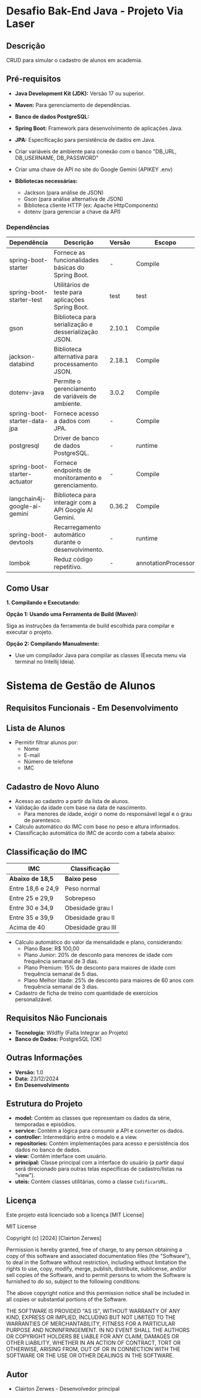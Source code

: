 # Desafio Bak-End Java - Projeto Via Laser

## Descrição
CRUD para simular o cadastro de alunos em academia.


## Pré-requisitos

* **Java Development Kit (JDK):** Versão 17 ou superior.
* **Maven:** Para gerenciamento de dependências.
* **Banco de dados PostgreSQL:** 
* **Spring Boot:** Framework para desenvolvimento de aplicações Java.
* **JPA:** Especificação para persistência de dados em Java.
* Criar variáveis de ambiente para conexão com o banco "DB_URL, DB_USERNAME, DB_PASSWORD"
* Criar uma chave de API no site do Google Gemini (APIKEY .env)


* **Bibliotecas necessárias:**
   * Jackson (para análise de JSON)
   * Gson (para análise alternativa de JSON)
   * Biblioteca cliente HTTP (ex: Apache HttpComponents)
   * dotenv (para gerenciar a chave da API)

### Dependências

| Dependência | Descrição | Versão | Escopo |
|---|---|---|---|
| spring-boot-starter | Fornece as funcionalidades básicas do Spring Boot. | - | Compile |
| spring-boot-starter-test | Utilitários de teste para aplicações Spring Boot. | test | test |
| gson | Biblioteca para serialização e desserialização JSON. | 2.10.1 | Compile |
| jackson-databind | Biblioteca alternativa para processamento JSON. | 2.18.1 | Compile |
| dotenv-java | Permite o gerenciamento de variáveis de ambiente. | 3.0.2 | Compile |
| spring-boot-starter-data-jpa | Fornece acesso a dados com JPA. | - | Compile |
| postgresql | Driver de banco de dados PostgreSQL. | - | runtime |
| spring-boot-starter-actuator | Fornece endpoints de monitoramento e gerenciamento. | - | Compile |
| langchain4j-google-ai-gemini | Biblioteca para interagir com a API Google AI Gemini. | 0.36.2 | Compile |
| spring-boot-devtools | Recarregamento automático durante o desenvolvimento. | - | runtime |
| lombok | Reduz código repetitivo. | - | annotationProcessor |

## Como Usar

**1. Compilando e Executando:**

**Opção 1: Usando uma Ferramenta de Build (Maven):**

Siga as instruções da ferramenta de build escolhida para compilar e executar o projeto.

**Opção 2: Compilando Manualmente:**

* Use um compilador Java para compilar as classes (Executa menu via terminal no Intellij Ideia).

# Sistema de Gestão de Alunos

## Requisitos Funcionais - Em Desenvolvimento

## Lista de Alunos
* Permitir filtrar alunos por:
  * Nome
  * E-mail
  * Número de telefone
  * IMC

## Cadastro de Novo Aluno
* Acesso ao cadastro a partir da lista de alunos.
* Validação da idade com base na data de nascimento.
  * Para menores de idade, exigir o nome do responsável legal e o grau de parentesco.
* Cálculo automático do IMC com base no peso e altura informados.
* Classificação automática do IMC de acordo com a tabela abaixo:

## Classificação do IMC

| IMC           | Classificação |
|---------------|----------------|
| **Abaixo de 18,5** | **Baixo peso**     |
| Entre 18,6 e 24,9 | Peso normal    |
| Entre 25 e 29,9 | Sobrepeso     |
| Entre 30 e 34,9 | Obesidade grau I |
| Entre 35 e 39,9 | Obesidade grau II |
| Acima de 40    | Obesidade grau III |

* Cálculo automático do valor da mensalidade e plano, considerando:
  * Plano Base: R$ 100,00
  * Plano Junior: 20% de desconto para menores de idade com frequência semanal de 3 dias.
  * Plano Premium: 15% de desconto para maiores de idade com frequência semanal de 5 dias.
  * Plano Melhor Idade: 25% de desconto para maiores de 60 anos com frequência semanal de 3 dias.
* Cadastro de ficha de treino com quantidade de exercícios personalizável.  

## Requisitos Não Funcionais
* **Tecnologia:** Wildfly (Falta Integrar ao Projeto)
* **Banco de Dados:** PostgreSQL (OK)

## Outras Informações
* **Versão:** 1.0
* **Data:** 23/12/2024
* **Em Desenvolvimento**

## Estrutura do Projeto
* **model:** Contém as classes que representam os dados da série, temporadas e episódios.
* **service:** Contém a lógica para consumir a API e converter os dados.
* **controller:** Intermediário entre o modelo e a view.
* **repositories:** Contém implementações para acesso e persistência dos dados no banco de dados.
* **view:** Contém interface com usuário.  
* **principal:** Classe principal com a interface do usuário (a partir daqui será direcionado para outras telas especificas de cadastro/listas na "view").
* **uteis:** Contém classes utilitárias, como a classe `CodificarURL`.

## Licença
Este projeto está licenciado sob a licença [MIT License]

MIT License

Copyright (c) [2024] [Clairton Zerwes]

Permission is hereby granted, free of charge, to any person obtaining a copy
of this software and associated documentation files (the "Software"), to deal
in the Software without restriction, including without limitation the rights
to use, copy, modify, merge, publish, distribute, sublicense, and/or sell
copies of the Software, and to permit persons to whom the Software is
furnished to do so, subject to the following conditions:

The above copyright notice and this permission notice shall be included in all
copies or substantial portions of the Software.

THE SOFTWARE IS PROVIDED "AS IS", WITHOUT WARRANTY OF ANY KIND, EXPRESS OR
IMPLIED, INCLUDING BUT NOT LIMITED TO THE WARRANTIES OF MERCHANTABILITY,
FITNESS FOR A PARTICULAR PURPOSE AND NONINFRINGEMENT. IN NO EVENT SHALL THE
AUTHORS OR COPYRIGHT HOLDERS BE LIABLE FOR ANY CLAIM, DAMAGES OR OTHER
LIABILITY, WHETHER IN AN ACTION OF CONTRACT, TORT OR OTHERWISE, ARISING FROM,
OUT OF OR IN CONNECTION WITH THE SOFTWARE OR THE USE OR OTHER DEALINGS IN THE
SOFTWARE.

## Autor
* Clairton Zerwes - Desenvolvedor principal
